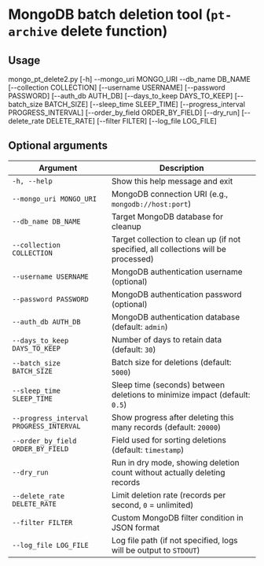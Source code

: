 # MongoDB batch deletion tool (`pt-archive` delete function)

## Usage
mongo_pt_delete2.py [-h] --mongo_uri MONGO_URI --db_name DB_NAME [--collection COLLECTION] [--username USERNAME] [--password PASSWORD] [--auth_db AUTH_DB] [--days_to_keep DAYS_TO_KEEP] [--batch_size BATCH_SIZE] [--sleep_time SLEEP_TIME] [--progress_interval PROGRESS_INTERVAL] [--order_by_field ORDER_BY_FIELD] [--dry_run] [--delete_rate DELETE_RATE] [--filter FILTER] [--log_file LOG_FILE]

## Optional arguments

| Argument | Description |
|----------|------------|
| `-h, --help` | Show this help message and exit |
| `--mongo_uri MONGO_URI` | MongoDB connection URI (e.g., `mongodb://host:port`) |
| `--db_name DB_NAME` | Target MongoDB database for cleanup |
| `--collection COLLECTION` | Target collection to clean up (if not specified, all collections will be processed) |
| `--username USERNAME` | MongoDB authentication username (optional) |
| `--password PASSWORD` | MongoDB authentication password (optional) |
| `--auth_db AUTH_DB` | MongoDB authentication database (default: `admin`) |
| `--days_to_keep DAYS_TO_KEEP` | Number of days to retain data (default: `30`) |
| `--batch_size BATCH_SIZE` | Batch size for deletions (default: `5000`) |
| `--sleep_time SLEEP_TIME` | Sleep time (seconds) between deletions to minimize impact (default: `0.5`) |
| `--progress_interval PROGRESS_INTERVAL` | Show progress after deleting this many records (default: `20000`) |
| `--order_by_field ORDER_BY_FIELD` | Field used for sorting deletions (default: `timestamp`) |
| `--dry_run` | Run in dry mode, showing deletion count without actually deleting records |
| `--delete_rate DELETE_RATE` | Limit deletion rate (records per second, `0` = unlimited) |
| `--filter FILTER` | Custom MongoDB filter condition in JSON format |
| `--log_file LOG_FILE` | Log file path (if not specified, logs will be output to `STDOUT`) |
